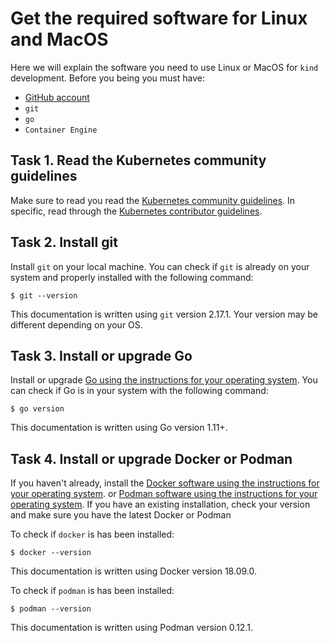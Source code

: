 # Get the required software for Linux and MacOS
Here we will explain the software you need to use Linux or MacOS for `kind`
development.
Before you being you must have:

* [GitHub account][github]
* `git`
* `go`
* `Container Engine`

## Task 1. Read the Kubernetes community guidelines
Make sure to read you read the [Kubernetes community guidelines][community].
In specific, read through the [Kubernetes contributor guidelines][contributor].

## Task 2. Install git
Install `git` on your local machine.
You can check if `git` is already on your system and properly installed with 
the following command:

```
$ git --version
```
This documentation is written using `git` version 2.17.1. 
Your version may be different depending on your OS.

## Task 3. Install or upgrade Go
Install or upgrade [Go using the instructions for your operating system][golang].
You can check if Go is in your system with the following command:

```
$ go version
```
This documentation is written using Go version 1.11+.

## Task 4. Install or upgrade Docker or Podman
If you haven't already, install the 
[Docker software using the instructions for your operating system][docker].
or
[Podman software using the instructions for your operating system][podman].
If you have an existing installation, check your version and make sure you have
the latest Docker or Podman

To check if `docker` is has been installed:
```
$ docker --version
```
This documentation is written using Docker version 18.09.0.

To check if `podman` is has been installed:
```
$ podman --version
```
This documentation is written using Podman version 0.12.1.



[github]: https://github.com/
[community]: https://github.com/kubernetes/community
[contributor]: https://github.com/kubernetes/community/blob/master/contributors/guide/README.md
[golang]: https://golang.org/doc/install
[docker]: https://docs.docker.com/install/#supported-platforms
[podman]: https://github.com/containers/libpod/install.md
